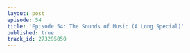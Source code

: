 ```yaml
---
layout: post
episode: 54
title: 'Episode 54: The Sounds of Music (A Long Special)'
published: true
track_id: 273295050
---
```

<div class='list post-player' track='{{page.track_id}}'></div>
